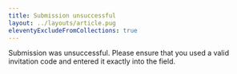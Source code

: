 ```yaml
---
title: Submission unsuccessful
layout: ../layouts/article.pug
eleventyExcludeFromCollections: true
---
```


Submission was unsuccessful. Please ensure that you used a valid invitation code and entered it exactly into the field.

